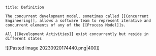 ```ad-note
title: Definition

The concurrent development model, sometimes called [[Concurrent Engineering]], allows a software team to represent iterative and concurrent elements of any of the [[Process Model]]s. 

All [[Development Activities]] exist concurrently but reside in different states
```
![[Pasted image 20230920174440.png|400]]
